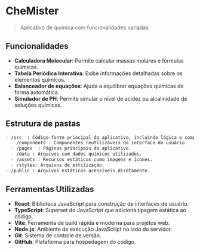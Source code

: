 # CheMister
> Aplicativo de química com funcionalidades variadas

## Funcionalidades

- **Calculadora Molecular**: Permite calcular massas molares e fórmulas químicas.
- **Tabela Periódica Interativa**: Exibe informações detalhadas sobre os elementos químicos.
- **Balanceador de equações**: Ajuda a equilibrar equações químicas de forma automática.
- **Simulador de PH**: Permite simular o nível de acidez ou alcalinidade de soluções químicas.

## Estrutura de pastas
```markdown
- /src  : Código-fonte principal do aplicativo, incluindo lógica e componentes.
  - /components : Componentes reutilizáveis da interface do usuário.
  - /pages  : Páginas principais do aplicativo.
  - /data : Arquivos com dados químicos utilizados.
  - /assets : Recursos estáticos como imagens e ícones.
  - /styles: Arquivos de estilização.
- /public : Arquivos estáticos acessíveis diretamente.
```
## Ferramentas Utilizadas

- **React**: Biblioteca JavaScript para construção de interfaces de usuário.
- **TypeScript**: Superset do JavaScript que adiciona tipagem estática ao código.
- **Vite**: Ferramenta de build rápida e moderna para projetos web.
- **Node.js**: Ambiente de execução JavaScript no lado do servidor.
- **Git**: Sistema de controle de versão.
- **GitHub**: Plataforma para hospedagem do código.

